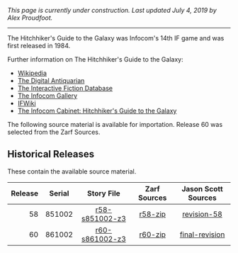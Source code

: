 *This page is currently under construction. Last updated July 4, 2019 by Alex Proudfoot.*

----

The Hitchhiker's Guide to the Galaxy was Infocom's 14th IF game and was first released in 1984.

Further information on The Hitchhiker's Guide to the Galaxy:

* [Wikipedia](https://en.wikipedia.org/wiki/The_Hitchhiker%27s_Guide_to_the_Galaxy_(video_game))
* [The Digital Antiquarian](https://www.filfre.net/2013/11/the-computerized-hitchhikers/)
* [The Interactive Fiction Database](https://ifdb.tads.org/viewgame?id=ouv80gvsl32xlion)
* [The Infocom Gallery](https://gallery.guetech.org/hhgttg/hhgttg.html)
* [IFWiki](http://www.ifwiki.org/index.php/The_Hitchhiker%27s_Guide_to_the_Galaxy)
* [The Infocom Cabinet: Hitchhiker's Guide to the Galaxy](https://archive.org/details/InfocomCabinetHitchhikersGuide)

The following source material is available for importation. Release 60 was selected from the Zarf Sources.

## Historical Releases

These contain the available source material.

| Release | Serial | Story File         | Zarf Sources | Jason Scott Sources |
| -------:|:------:|:------------------:|:------------:|:-------------------:|
|      58 | 851002 |   [r58-s851002-z3] |    [r58-zip] |       [revision-58] |
|      60 | 861002 |   [r60-s861002-z3] |    [r60-zip] |    [final-revision] |

[r58-s851002-z3]: https://eblong.com/infocom/gamefiles/hitchhiker-r58-s851002.z3
[r58-zip]: https://eblong.com/infocom/sources/hitchhiker-r58.zip
[revision-58]: https://github.com/historicalsource/hitchhikersguide/tree/c55088a7df0675d67e159eebc35410d41e445dbc

[r60-s861002-z3]: https://eblong.com/infocom/gamefiles/hitchhiker-r60-s861002.z3
[r60-zip]: https://eblong.com/infocom/sources/hitchhiker-r60.zip
[final-revision]: https://github.com/historicalsource/hitchhikersguide/tree/d7fddb5ebf706e6b7ce2398169a4a987a8f8aeb2
